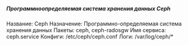 ##### Программноопределяемая система хранения данных Ceph

Название: Ceph
Назначение: Программно-определяемая система хранения данных
Пакеты: ceph, ceph-radosgw
Имя сервиса: ceph.service
Конфиги: /etc/ceph/ceph.conf
Логи: /var/log/ceph/*